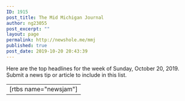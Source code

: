 ```yaml
---
ID: 1915
post_title: The Mid Michigan Journal
author: ng23055
post_excerpt: ""
layout: page
permalink: http://newshole.me/mmj
published: true
post_date: 2019-10-20 20:43:39
---
```

Here are the top headlines for the week of Sunday, October 20, 2019. Submit a news tip or article to include in this list.
<table class="wp-list-table widefat fixed striped posts">
<tbody id="the-list">
<tr id="post-1878" class="iedit author-self level-0 post-1878 type-rtbs_tabs status-publish hentry">
<td class="dk_shortcode column-dk_shortcode" data-colname="Shortcode">[rtbs name="newsjam"]</td>
</tr>
</tbody>
</table>